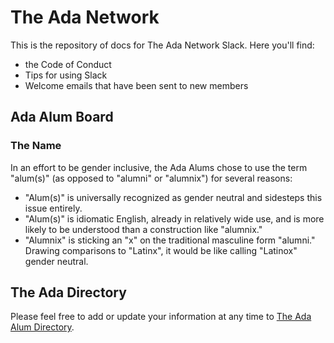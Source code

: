 # The Ada Network
This is the repository of docs for The Ada Network Slack. Here you'll find:

- the Code of Conduct
- Tips for using Slack
- Welcome emails that have been sent to new members

## Ada Alum Board

### The Name
In an effort to be gender inclusive, the Ada Alums chose to use the term "alum(s)" (as opposed to "alumni" or "alumnix") for several reasons:  
* "Alum(s)" is universally recognized as gender neutral and sidesteps this issue entirely.
* "Alum(s)" is idiomatic English, already in relatively wide use, and is more likely to be understood than a construction like "alumnix."
* "Alumnix" is sticking an "x" on the traditional masculine form "alumni." Drawing comparisons to "Latinx", it would be like calling "Latinox" gender neutral.

## The Ada Directory
Please feel free to add or update your information at any time to [The Ada Alum Directory](https://docs.google.com/spreadsheets/d/1_KUn-Ov5u01oHbD0wdGImZ3r3DfmKx-53_K0v6IH60o/edit?usp=sharing). 
